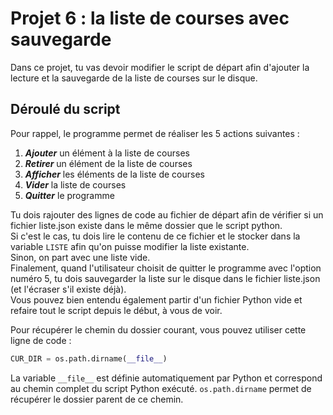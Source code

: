 # Projet 6 : la liste de courses avec sauvegarde

Dans ce projet, tu vas devoir modifier le script de départ afin d'ajouter la lecture et la sauvegarde de la liste de courses sur le disque.

## Déroulé du script

Pour rappel, le programme permet de réaliser les 5 actions suivantes :
1. ***Ajouter*** un élément à la liste de courses
1. ***Retirer*** un élément de la liste de courses
1. ***Afficher*** les éléments de la liste de courses
1. ***Vider*** la liste de courses
1. ***Quitter*** le programme

Tu dois rajouter des lignes de code au fichier de départ afin de vérifier si un fichier liste.json existe dans le même dossier que le script python.  
Si c'est le cas, tu dois lire le contenu de ce fichier et le stocker dans la variable `LISTE` afin qu'on puisse modifier la liste existante.  
Sinon, on part avec une liste vide.  
Finalement, quand l'utilisateur choisit de quitter le programme avec l'option numéro 5, tu dois sauvegarder la liste sur le disque dans le fichier liste.json (et l'écraser s'il existe déjà).  
Vous pouvez bien entendu également partir d'un fichier Python vide et refaire tout le script depuis le début, à vous de voir.  

Pour récupérer le chemin du dossier courant, vous pouvez utiliser cette ligne de code :
```python
CUR_DIR = os.path.dirname(__file__)
```
La variable `__file__` est définie automatiquement par Python et correspond au chemin complet du script Python exécuté. `os.path.dirname` permet de récupérer le dossier parent de ce chemin.